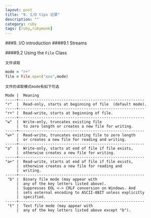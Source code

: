 ```yaml
---
layout: post
title: "9. I/O tips 记录"
description: ""
category: ruby
tags: [ruby,rubymonk]
---
```



###9. I/O introduction
####9.1 Streams

####9.2 Using the `File` Class

`文件读取`

```ruby
mode = "r+"
file = File.open("xxx",mode)
```
`文件的读取模式mode有如下可选`

    Mode |  Meaning
    -----+--------------------------------------------------------
    "r"  |  Read-only, starts at beginning of file  (default mode).
    -----+--------------------------------------------------------
    "r+" |  Read-write, starts at beginning of file.
    -----+--------------------------------------------------------
    "w"  |  Write-only, truncates existing file
         |  to zero length or creates a new file for writing.
    -----+--------------------------------------------------------
    "w+" |  Read-write, truncates existing file to zero length
         |  or creates a new file for reading and writing.
    -----+--------------------------------------------------------
    "a"  |  Write-only, starts at end of file if file exists,
         |  otherwise creates a new file for writing.
    -----+--------------------------------------------------------
    "a+" |  Read-write, starts at end of file if file exists,
         |  otherwise creates a new file for reading and
         |  writing.
    -----+--------------------------------------------------------
     "b" |  Binary file mode (may appear with
         |  any of the key letters listed above).
         |  Suppresses EOL <-> CRLF conversion on Windows. And
         |  sets external encoding to ASCII-8BIT unless explicitly
         |  specified.
    -----+--------------------------------------------------------
     "t" |  Text file mode (may appear with
         |  any of the key letters listed above except "b").
